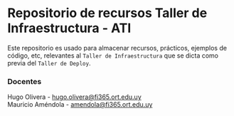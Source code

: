 # Repositorio de recursos Taller de Infraestructura - ATI

Este repositorio es usado para almacenar recursos, prácticos, ejemplos de código, etc, relevantes al `Taller de Infraestructura` que se dicta como previa del `Taller de Deploy`.

### Docentes

Hugo Olivera - hugo.olivera@fi365.ort.edu.uy  
Mauricio Améndola - amendola@fi365.ort.edu.uy